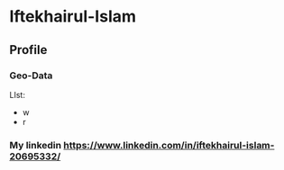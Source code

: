 # Iftekhairul-Islam
## Profile
### Geo-Data
LIst:
- w
- r
### My linkedin https://www.linkedin.com/in/iftekhairul-islam-20695332/
